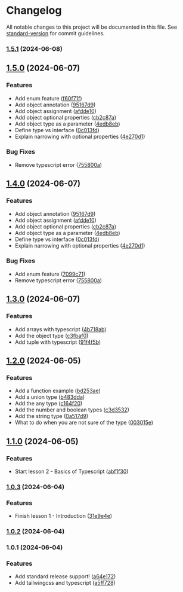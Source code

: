 # Changelog

All notable changes to this project will be documented in this file. See [standard-version](https://github.com/conventional-changelog/standard-version) for commit guidelines.

### [1.5.1](https://github.com/wakabibrian/typescript-tutorial/compare/v1.5.0...v1.5.1) (2024-06-08)

## [1.5.0](https://github.com/wakabibrian/typescript-tutorial/compare/v1.3.0...v1.5.0) (2024-06-07)


### Features

* Add enum feature ([f60f71f](https://github.com/wakabibrian/typescript-tutorial/commit/f60f71fee991e31402c0ee7a1ce5e7eedf4d18cc))
* Add object annotation ([95167d9](https://github.com/wakabibrian/typescript-tutorial/commit/95167d92d52acf0f00a34a7585e7ef1f06cd85e5))
* Add object assignment ([afdde10](https://github.com/wakabibrian/typescript-tutorial/commit/afdde1029cd44e81e0f5977d0670d63e07688707))
* Add object optional properties ([cb2c87a](https://github.com/wakabibrian/typescript-tutorial/commit/cb2c87a464a10150d6aa5bd6500f6be44d48de02))
* Add object type as a parameter ([4edb8eb](https://github.com/wakabibrian/typescript-tutorial/commit/4edb8eb45b3d768caa062bb2694c90909c6a5a98))
* Define type vs interface ([0c013fd](https://github.com/wakabibrian/typescript-tutorial/commit/0c013fdaeaeeb718b9e579b9aff63b3c1c9fa285))
* Explain narrowing with optional properties ([4e270d1](https://github.com/wakabibrian/typescript-tutorial/commit/4e270d195c7ca1230628e85615ab1b56ec69b615))


### Bug Fixes

* Remove typescript error ([755800a](https://github.com/wakabibrian/typescript-tutorial/commit/755800a1383c6de28b2907577fe692b2b234e510))

## [1.4.0](https://github.com/wakabibrian/typescript-tutorial/compare/v1.3.0...v1.4.0) (2024-06-07)


### Features

* Add object annotation ([95167d9](https://github.com/wakabibrian/typescript-tutorial/commit/95167d92d52acf0f00a34a7585e7ef1f06cd85e5))
* Add object assignment ([afdde10](https://github.com/wakabibrian/typescript-tutorial/commit/afdde1029cd44e81e0f5977d0670d63e07688707))
* Add object optional properties ([cb2c87a](https://github.com/wakabibrian/typescript-tutorial/commit/cb2c87a464a10150d6aa5bd6500f6be44d48de02))
* Add object type as a parameter ([4edb8eb](https://github.com/wakabibrian/typescript-tutorial/commit/4edb8eb45b3d768caa062bb2694c90909c6a5a98))
* Define type vs interface ([0c013fd](https://github.com/wakabibrian/typescript-tutorial/commit/0c013fdaeaeeb718b9e579b9aff63b3c1c9fa285))
* Explain narrowing with optional properties ([4e270d1](https://github.com/wakabibrian/typescript-tutorial/commit/4e270d195c7ca1230628e85615ab1b56ec69b615))


### Bug Fixes

* Add enum feature ([7099c71](https://github.com/wakabibrian/typescript-tutorial/commit/7099c717f525087fe0033902b3a89c52d7a5e600))
* Remove typescript error ([755800a](https://github.com/wakabibrian/typescript-tutorial/commit/755800a1383c6de28b2907577fe692b2b234e510))

## [1.3.0](https://github.com/wakabibrian/typescript-tutorial/compare/v1.2.0...v1.3.0) (2024-06-07)


### Features

* Add arrays with typescript ([4b718ab](https://github.com/wakabibrian/typescript-tutorial/commit/4b718ab013c53d25eba6c5078a79232d72fb581d))
* Add the object type ([c3fbaf0](https://github.com/wakabibrian/typescript-tutorial/commit/c3fbaf03b2190425844884cacbc5925bf335d052))
* Add tuple with typescript ([91f4f5b](https://github.com/wakabibrian/typescript-tutorial/commit/91f4f5b0c9983b923d47bf6a52d99d8a38429a85))

## [1.2.0](https://github.com/wakabibrian/typescript-tutorial/compare/v1.1.0...v1.2.0) (2024-06-05)


### Features

* Add a function example ([bd253ae](https://github.com/wakabibrian/typescript-tutorial/commit/bd253ae1bd1b0899553fbab07cd5a57f7264d9fb))
* Add a union type ([b483dda](https://github.com/wakabibrian/typescript-tutorial/commit/b483dda3d7d9a5446faafb6fa8188756eeff1218))
* Add the any type ([c164f20](https://github.com/wakabibrian/typescript-tutorial/commit/c164f20e98302de96a1d22e6d58dbcd450fb5bb6))
* Add the number and boolean types ([c3d3532](https://github.com/wakabibrian/typescript-tutorial/commit/c3d3532b927ccca43b231d83ac0d5f0b9855cc13))
* Add the string type ([0a517d9](https://github.com/wakabibrian/typescript-tutorial/commit/0a517d95771729b52cb92bbc2c7a27d49bdba1b0))
* What to do when you are not sure of the type ([003015e](https://github.com/wakabibrian/typescript-tutorial/commit/003015e643b14a849578c65b657e257b4ea1ebc2))

## [1.1.0](https://github.com/wakabibrian/typescript-tutorial/compare/v1.0.3...v1.1.0) (2024-06-05)


### Features

* Start lesson 2 - Basics of Typescript ([abf1f30](https://github.com/wakabibrian/typescript-tutorial/commit/abf1f306a59b3aeecbc15b7dd05103ec1f6b81ac))

### [1.0.3](https://github.com/wakabibrian/typescript-tutorial/compare/v1.0.2...v1.0.3) (2024-06-04)


### Features

* Finish lesson 1 - Introduction ([31e9e4e](https://github.com/wakabibrian/typescript-tutorial/commit/31e9e4ee118d18b99be9194449be4480d56d0e52))

### [1.0.2](https://github.com/wakabibrian/typescript-tutorial/compare/v1.0.1...v1.0.2) (2024-06-04)

### 1.0.1 (2024-06-04)


### Features

* Add standard release support! ([a64e172](https://github.com/wakabibrian/typescript-tutorial/commit/a64e172cfe3265b9acd2c201351d9e8d61e33eb0))
* Add tailwingcss and typescript ([a5ff728](https://github.com/wakabibrian/typescript-tutorial/commit/a5ff728795df385f6d82679cfa1dce9fa91c36a4))

